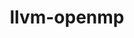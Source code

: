 ---
title: "llvm-openmp"
layout: cache
categories: [package, develop]
meta: {"compilers": ["apple-clang@16.0.0"], "num_specs": 3, "num_specs_by_stack": {"ml-darwin-aarch64-mps": 3, "root": 3}, "oss": ["sequoia"], "platforms": ["darwin"], "stacks": ["ml-darwin-aarch64-mps", "root"], "targets": ["aarch64"], "versions": ["18.1.0"]}
spec_details: [{"compiler": "apple-clang@16.0.0", "hash": "rj5pp7k727uz2ocau2f2xnopsuntxylc", "os": "sequoia", "platform": "darwin", "size": "-", "stacks": ["ml-darwin-aarch64-mps", "root"], "target": "aarch64", "variants": ["build_system=cmake", "build_type=Release", "generator=make", "~ipo", "+multicompat"], "versions": ["18.1.0"]}, {"compiler": "apple-clang@16.0.0", "hash": "y25lm7pxy3fkyxm4d4yfieezykghmxzn", "os": "sequoia", "platform": "darwin", "size": "-", "stacks": ["ml-darwin-aarch64-mps", "root"], "target": "aarch64", "variants": ["build_system=cmake", "build_type=Release", "generator=make", "~ipo", "+multicompat"], "versions": ["18.1.0"]}, {"compiler": "apple-clang@16.0.0", "hash": "zyeb2tsjqekamlvmgmweiz5num3u5b5b", "os": "sequoia", "platform": "darwin", "size": "-", "stacks": ["ml-darwin-aarch64-mps", "root"], "target": "aarch64", "variants": ["build_system=cmake", "build_type=Release", "generator=make", "~ipo", "+multicompat"], "versions": ["18.1.0"]}]
---